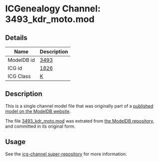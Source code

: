 # ICGenealogy Channel: 3493\_kdr\_moto.mod

## Details

Name | Description
---- | -----------
ModelDB id | [3493](http://senselab.med.yale.edu/ModelDB/ShowModel.cshtml?model=3493)
ICG id | [1826](http://icg.neurotheory.ox.ac.uk/channels/1/1826)
ICG Class | [K](http://icg.neurotheory.ox.ac.uk/channels/1)

## Description

This is a single channel model file that was originally part of a [published model on the ModelDB website](http://senselab.med.yale.edu/mModelDB/ShowModel.cshtml?model=3493).

The file [3493\_kdr\_moto.mod](3493_kdr_moto.mod) was extrated from [the ModelDB repository](http://senselab.med.yale.edu/ModelDB/ShowModel.cshtml?model=3493), and committed in its original form.

## Usage

See the [icg-channel super-repository](https://github.com/icgenealogy/icg-channels) for more information.